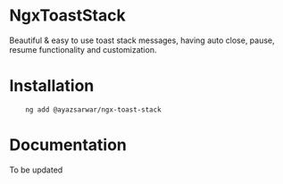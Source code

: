 # NgxToastStack

Beautiful & easy to use toast stack messages, having auto close, pause, resume functionality and customization.

# Installation
```
    ng add @ayazsarwar/ngx-toast-stack
```

# Documentation
To be updated